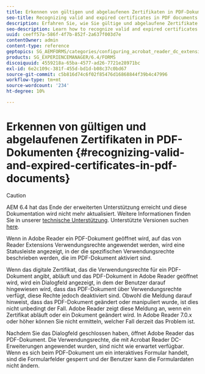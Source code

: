 ```yaml
---
title: Erkennen von gültigen und abgelaufenen Zertifikaten in PDF-Dokumenten
seo-title: Recognizing valid and expired certificates in PDF documents
description: Erfahren Sie, wie Sie gültige und abgelaufene Zertifikate in PDF-Dokumenten erkennen.
seo-description: Learn how to recognize valid and expired certificates in PDF documents.
uuid: ceeff57a-586f-4f7b-852f-2a637f003d7e
contentOwner: admin
content-type: reference
geptopics: SG_AEMFORMS/categories/configuring_acrobat_reader_dc_extensions
products: SG_EXPERIENCEMANAGER/6.4/FORMS
discoiquuid: 4559218a-65ba-4577-ad26-7721e28971bc
exl-id: 6e2c109c-381f-455d-bd1d-b08c37c0bd67
source-git-commit: c5b816d74c6f02f85476d16868844f39b4c47996
workflow-type: tm+mt
source-wordcount: '234'
ht-degree: 10%

---
```


# Erkennen von gültigen und abgelaufenen Zertifikaten in PDF-Dokumenten {#recognizing-valid-and-expired-certificates-in-pdf-documents}

>[!CAUTION]
>
>AEM 6.4 hat das Ende der erweiterten Unterstützung erreicht und diese Dokumentation wird nicht mehr aktualisiert. Weitere Informationen finden Sie in unserer [technische Unterstützung](https://helpx.adobe.com/de/support/programs/eol-matrix.html). Unterstützte Versionen suchen [here](https://experienceleague.adobe.com/docs/?lang=de).

Wenn in Adobe Reader ein PDF-Dokument geöffnet wird, auf das von Reader Extensions Verwendungsrechte angewendet werden, wird eine Statusleiste angezeigt, in der die spezifischen Verwendungsrechte beschrieben werden, die im PDF-Dokument aktiviert sind.

Wenn das digitale Zertifikat, das die Verwendungsrechte für ein PDF-Dokument angibt, abläuft und das PDF-Dokument in Adobe Reader geöffnet wird, wird ein Dialogfeld angezeigt, in dem der Benutzer darauf hingewiesen wird, dass das PDF-Dokument über Verwendungsrechte verfügt, diese Rechte jedoch deaktiviert sind. Obwohl die Meldung darauf hinweist, dass das PDF-Dokument geändert oder manipuliert wurde, ist dies nicht unbedingt der Fall. Adobe Reader zeigt diese Meldung an, wenn ein Zertifikat abläuft oder ein Dokument geändert wird. In Adobe Reader 7.0.x oder höher können Sie nicht ermitteln, welcher Fall derzeit das Problem ist.

Nachdem Sie das Dialogfeld geschlossen haben, öffnet Adobe Reader das PDF-Dokument. Die Verwendungsrechte, die mit Acrobat Reader DC-Erweiterungen angewendet wurden, sind nicht wie erwartet verfügbar. Wenn es sich beim PDF-Dokument um ein interaktives Formular handelt, sind die Formularfelder gesperrt und der Benutzer kann die Formulardaten nicht ändern.
